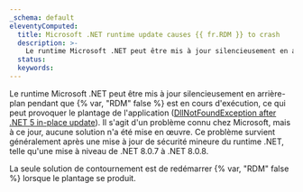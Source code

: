 ```yaml
---
_schema: default
eleventyComputed:
  title: Microsoft .NET runtime update causes {{ fr.RDM }} to crash
  description: >-
    Le runtime Microsoft .NET peut être mis à jour silencieusement en arrière-plan pendant que {{ fr.RDM }} est en cours d'exécution, ce qui peut provoquer le plantage de l'application.
  status:
  keywords:
---
```

Le runtime Microsoft .NET peut être mis à jour silencieusement en arrière-plan pendant que {% var, "RDM" false %} est en cours d'exécution, ce qui peut provoquer le plantage de l'application ([DllNotFoundException after .NET 5 in-place update](https://github.com/dotnet/runtime/issues/60144)). Il s'agit d'un problème connu chez Microsoft, mais à ce jour, aucune solution n'a été mise en œuvre. Ce problème survient généralement après une mise à jour de sécurité mineure du runtime .NET, telle qu'une mise à niveau de .NET 8.0.7 à .NET 8.0.8.

La seule solution de contournement est de redémarrer {% var, "RDM" false %} lorsque le plantage se produit.
